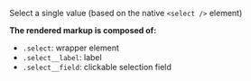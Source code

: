 Select a single value (based on the native `<select />` element)

**The rendered markup is composed of:**

- `.select`: wrapper element
- `.select__label`: label
- `.select__field`: clickable selection field
